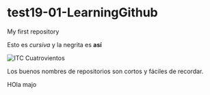 # test19-01-LearningGithub
My first repository


Esto es _cursiva_ y la negrita es **así**

![ITC Cuatrovientos](http://www.cuatrovientos.org/images/logo2.png)

Los buenos nombres de repositorios son cortos y fáciles de recordar.

HOla majo

